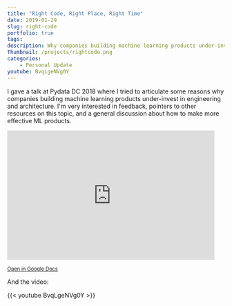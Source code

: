 ```yaml
---
title: "Right Code, Right Place, Right Time"
date: 2019-01-29
slug: right-code
portfolio: true
tags:
description: Why companies building machine learning products under-invest in engineering and architecture.
Thumbnail: /projects/rightcode.png
categories:
    - Personal Update
youtube: BvqLgeNVg0Y
---
```


I gave a talk at Pydata DC 2018 where I tried to articulate some reasons why companies building machine 
learning products under-invest in engineering and architecture.
I'm very interested in feedback, pointers to other resources on this topic, and a general 
discussion about how to make more effective ML products.

<iframe src="https://docs.google.com/presentation/d/e/2PACX-1vShM7kGP4WIWtr545IRMv2viQ_xpsn2ouAdYvo1yWuP5EmIWk3wYapKBWMjqua4bRwdeKHFHsz0qPSe/embed?start=false&loop=false&delayms=10000" frameborder="0" width="480" height="299" allowfullscreen="true" mozallowfullscreen="true" webkitallowfullscreen="true"></iframe>

<small>[Open in Google Docs](https://docs.google.com/presentation/d/1CUfrWaET5cepR9KUXHMe9ChbenEaRAS-9KNyTxAb_HM/edit?usp=sharing)</small>

And the video:

{{< youtube BvqLgeNVg0Y >}}

